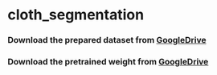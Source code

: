 # cloth_segmentation
### Download the prepared dataset from [GoogleDrive](https://drive.google.com/file/d/1Ygp_0pQtYgEn1wsaORQYJw__HXZVpC7t/view?usp=share_link)
### Download the pretrained weight from [GoogleDrive](https://drive.google.com/file/d/1cYijAWSAmo-CP6-bxzKOjoYekUCEAicp/view?usp=sharing)